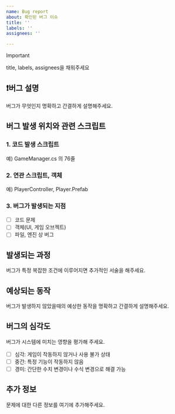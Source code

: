 ```yaml
---
name: Bug report
about: 확인된 버그 이슈
title: ''
labels: ''
assignees: ''

---
```


> [!IMPORTANT]  
> title, labels, assignees을 채워주세요

## ❗️버그 설명
버그가 무엇인지 명확하고 간결하게 설명해주세요.

## 버그 발생 위치와 관련 스크립트
### 1. 코드 발생 스크립트
예) GameManager.cs 의 76줄

### 2. 연관 스크립트, 객체
예) PlayerController, Player.Prefab

### 3. 버그가 발생되는 지점
- [ ] 코드 문제
- [ ] 객체(UI, 게임 오브젝트)
- [ ] 파일, 엔진 상 버그

## 발생되는 과정
버그가 특정 복잡한 조건에 이루어지면 추가적인 서술을 해주세요.

## 예상되는 동작
버그가 발생하지 않았을때의 예상한 동작을 명확하고 간결하게 설명해주세요.

## 버그의 심각도
버그가 시스템에 미치는 영향을 평가해 주세요.
- [ ] 심각: 게임이 작동하지 않거나 사용 불가 상태
- [ ] 중간: 특정 기능이 작동하지 않음
- [ ] 경미: 간단한 수치 변경이나 수식 변경으로 해결 가능

## 추가 정보
문제에 대한 다른 정보를 여기에 추가해주세요.
